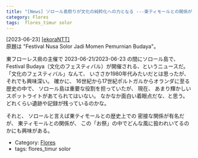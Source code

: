 ```yaml
---
title: "[News] ソロール島祭りが文化の純粋化への力となる ---東ティモールとの関係がどう表現されているか興味がある"
category: Flores
tags:  flores_timur solor
---
```


[2023-06-23] [[ekoraNTT]](https://ekorantt.com/2023/06/21/festival-nusa-solor-jadi-momen-pemurnian-budaya)  
 原題は "Festival Nusa Solor Jadi Momen Pemurnian Budaya"。

 東フローレス県の主催で 2023-06-21/2023-06-23 の間にソロール島で、
Festival Budaya（文化のフェスティバル）が開催される、というニュースだ。
「文化のフェスティバル」なんて、
いささか1980年代みたいだとは思ったが、
それでも興味深い。
確かに、
16世紀から17世紀ポルトガルからオランダに至る歴史の中で、
ソロール島は重要な役割を担っていたが、
現在、
あまり輝かしいスポットライトがあてられてはいない。
なかなか面白い着眼点だな、と思う。
どれくらい遺跡や記録が残っているのかな。

 それと、
ソロールと言えば東ティモールとの歴史上での
密接な関係が有名だが、
東ティモールとの関係が、
この「お祭」の中でどんな風に扱われいてるのかにも興味がある。

- Category: [Flores](categories.html#Flores)
- tags:  flores_timur solor

